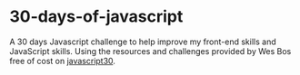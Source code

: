 # 30-days-of-javascript

A 30 days Javascript challenge to help improve my front-end skills and JavaScript skills.
Using the resources and challenges provided by Wes Bos free of cost on [javascript30](https://wesbos.com/courses/).
